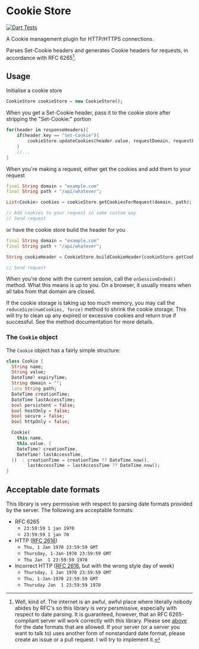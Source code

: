 # Cookie Store

[![Dart Tests](https://github.com/egefeyzioglu/cookie_store/actions/workflows/dart-tests.yml/badge.svg)](https://github.com/egefeyzioglu/cookie_store/actions/workflows/dart-tests.yml)

A Cookie management plugin for HTTP/HTTPS connections.

Parses Set-Cookie headers and generates Cookie headers for requests, in accordance with RFC 6265[^1].

## Usage

Initialise a cookie store

```dart
CookieStore cookieStore = new CookieStore();
```

When you get a Set-Cookie header, pass it to the cookie store after stripping the "Set-Cookie:" portion

```dart
for(header in responseHeaders){
    if(header.key == "Set-Cookie"){
        cookieStore.updateCookies(header.value, requestDomain, requestPath);
    }
    //...
}
```

When you're making a request, either get the cookies and add them to your request

```dart
final String domain = "example.com"
final String path + "/api/whatever";

List<Cookie> cookies = cookieStore.getCookiesForRequest(domain, path);

// Add cookies to your request in some custom way
// Send request
```

or have the cookie store build the header for you

```dart
final String domain = "example.com"
final String path + "/api/whatever";

String cookieHeader = CookieStore.buildCookieHeader(cookieStore.getCookiesForRequest(domain, path));

// Send request
```

When you're done with the current session, call the `onSessionEnded()` method. What this means is up to you. On a browser, it usually means when all tabs from that domain are closed.

If the cookie storage is taking up too much memory, you may call the `reduceSize(numCookies, force)` method to shrink the cookie storage. This will try to clean up any expired or excessive cookies and return true if successful. See the method documentation for more details.

### The `Cookie` object
The `Cookie` object has a fairly simple structure:

```dart
class Cookie {
  String name;
  String value;
  DateTime? expiryTime;
  String domain = "";
  late String path;
  DateTime creationTime;
  DateTime lastAccessTime;
  bool persistent = false;
  bool hostOnly = false;
  bool secure = false;
  bool httpOnly = false;

  Cookie(
    this.name,
    this.value, {
    DateTime? creationTime,
    DateTime? lastAccessTime,
  })  : creationTime = creationTime ?? DateTime.now(),
        lastAccessTime = lastAccessTime ?? DateTime.now();
}
```

## Acceptable date formats

This library is very permissive with respect to parsing date formats provided by the server. The following are acceptable formats:

- RFC 6265
  - `23:59:59 1 jan 1970`
  - `23:59:59 1 jan 70`
- HTTP ([RFC 2616](https://datatracker.ietf.org/doc/html/rfc2616#section-3.3.1))
  - `Thu, 1 Jan 1970 23:59:59 GMT`
  - `Thursday, 1-Jan-1970 23:59:59 GMT`
  - `Thu Jan  1 23:59:59 1970`
- Incorrect HTTP ([RFC 2616](https://datatracker.ietf.org/doc/html/rfc2616#section-3.3.1), but with the wrong style day of week)
  - `Thursday, 1 Jan 1970 23:59:59 GMT`
  - `Thu, 1-Jan-1970 23:59:59 GMT`
  - `Thursday Jan  1 23:59:59 1970`

  
[^1]: Well, kind of. The internet is an awful, awful place where literally nobody abides by RFC's so this library is _very_ persmissive, especially with respect to date parsing. It is guaranteed, however, that an RFC 6265-compliant server will work correctly with this library. Please see [above](#acceptable-date-formats) for the date formats that are allowed. If your server (or a server you want to talk to) uses another form of nonstandard date format, please create an issue or a pull request. I will try to implement it.